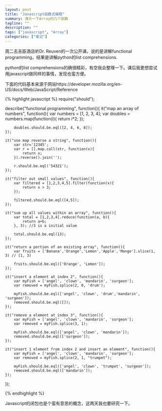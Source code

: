 ```yaml
---
layout: post
title: "Javascript函数式编程"
summary: 演示一下Array的几个函数
tagline: ""
description: ""
tags: ["javascript", "Array"]
categories: ["笔记"]
---
```


周二去吉臣酒店听Dr. Reuven的一次公开课。说的是讲解functional programming，结果是讲解python的list comprehensions.

python的list comprehensions的确很精彩，有空我会整理一下。课后我更想尝试用javascript做同样的事情，发现也蛮方便。

下面的代码基本来源于网站https://developer.mozilla.org/en-US/docs/Web/JavaScript/Reference

{% highlight javascript %}
require("should");

describe("functional programming", function(){
    it("map an array of numbers", function(){
        var numbers = [1, 2, 3, 4];
        var doubles = numbers.map(function(i){
            return i*2;
        });

        doubles.should.be.eql([2, 4, 6, 8]);
    });

    it("use map reverse a string", function(){
        var str='12345';
        var r = [].map.call(str, function(x){
            return x;
        }).reverse().join('');

        r.should.be.eql('54321');
    });

    it("filter out small values", function(){
        var filtered = [1,2,3,4,5].filter(function(x){
            return x > 3;
        });

        filtered.should.be.eql([4,5]);
    });

    it("sum up all values within an array", function(){
        var total = [1,2,3,4].reduce(function(a, b){
            return a+b;
        }, 3); //3 is a initial value

        total.should.be.eql(13);
    });

    it("return a portion of an existing array", function(){
        var fruits = ['Banana','Orange','Lemon','Apple','Mango'].slice(1, 3) // [1, 3)

        fruits.should.be.eql(['Orange', 'Lemon']);
    });

    it("insert a element at index 2", function(){
        var myFish = ['angel', 'clown', 'mandarin', 'surgeon'];
        var removed = myFish.splice(2, 0, 'drum');

        myFish.should.be.eql(['angel', 'clown', 'drum','mandarin', 'surgeon']);
        removed.should.be.eql([]);
    });

    it("remove a element at index 3", function(){
        var myFish = ['angel', 'clown', 'mandarin', 'surgeon'];
        var removed = myFish.splice(3, 1);

        myFish.should.be.eql(['angel', 'clown', 'mandarin']);
        removed.should.be.eql(['surgeon']);
    });

    it("insert 1 element from index 2 and insert an element", function(){
        var myFish = ['angel', 'clown', 'mandarin', 'surgeon'];
        var removed = myFish.splice(2, 1, "trumpet");

        myFish.should.be.eql(['angel', 'clown', 'trumpet', 'surgeon']);
        removed.should.be.eql(['mandarin']);
    });
});

{% endhighlight %}

Javascript的闭包也是个蛮有意思的概念，这两天我也要研究一下。

